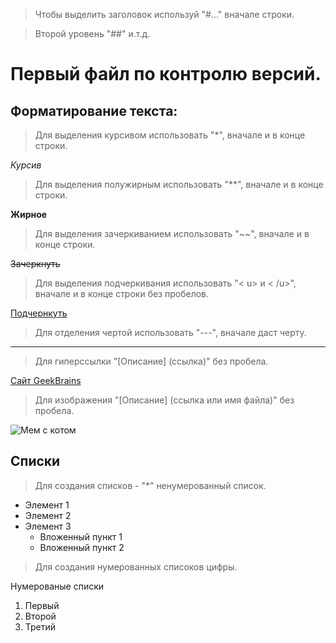 >Чтобы выделить заголовок используй "#..." вначале строки.

>Второй уровень "##" и.т.д.
# Первый файл по контролю версий.

## Форматирование текста:
>Для выделения курсивом использовать "*", вначале и в конце строки.

*Курсив*

>Для выделения полужирным использовать "**", вначале и в конце строки.

**Жирное**

>Для выделения зачеркиванием использовать "~~", вначале и в конце строки.

~~Зачеркнуть~~

>Для выделения подчеркивания использовать "< u> и < /u>", вначале и в конце строки без пробелов.

<u> Подчернкуть </u>

>Для отделения чертой использовать "---", вначале даст черту.

 ---

>Для гиперссылки "[Описание] (ссылка)" без пробела.

[Сайт GeekBrains](http://www.gb.ru)

>Для изображения "[Описание] (ссылка или имя файла)" без пробела.

![Мем с котом](https://kartinkof.club/uploads/posts/2022-03/1648273419_1-kartinkof-club-p-zhenshchina-i-kot-mem-1.jpg) 

## Списки
>Для создания списков - "*" ненумерованный список.

* Элемент 1
* Элемент 2
* Элемент 3
    * Вложенный пункт 1
    * Вложенный пункт 2

>Для создания нумерованных списоков цифры.

Нумерованые списки
1. Первый
2. Второй
3. Третий
